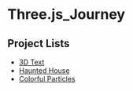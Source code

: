 # Three.js_Journey

## Project Lists

- [3D Text](https://3d-text-mainul.netlify.app/)
- [Haunted House](https://3d-haunted-house-mainul.netlify.app/)
- [Colorful Particles](https://colorful-particles-mainul.netlify.app/)
